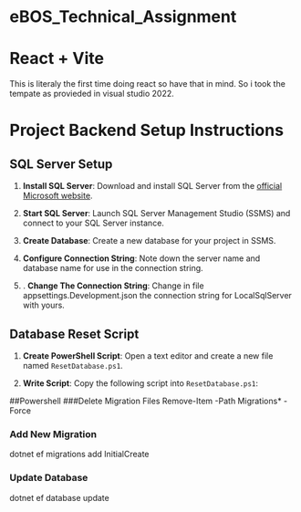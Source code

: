 # eBOS_Technical_Assignment

# React + Vite
This is literaly the first time doing react so have that in mind.
So i took the tempate as provieded in visual studio 2022.



# Project Backend Setup Instructions

## SQL Server Setup

1. **Install SQL Server**: Download and install SQL Server from the [official Microsoft website](https://www.microsoft.com/en-us/sql-server/sql-server-downloads).

2. **Start SQL Server**: Launch SQL Server Management Studio (SSMS) and connect to your SQL Server instance.

3. **Create Database**: Create a new database for your project in SSMS.

4. **Configure Connection String**: Note down the server name and database name for use in the connection string. 

5. . **Change The Connection String**: Change in file appsettings.Development.json the connection string for LocalSqlServer with yours. 


## Database Reset Script

1. **Create PowerShell Script**: Open a text editor and create a new file named `ResetDatabase.ps1`.

2. **Write Script**: Copy the following script into `ResetDatabase.ps1`:

##Powershell
   ###Delete Migration Files
   Remove-Item -Path Migrations\* -Force

   ### Add New Migration
   dotnet ef migrations add InitialCreate

   ### Update Database
   dotnet ef database update


